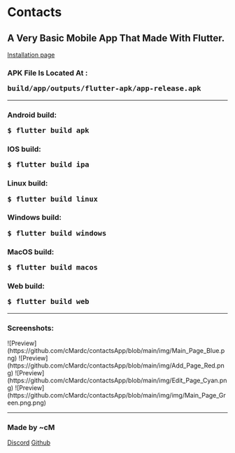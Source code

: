 # Contacts



<h2>A Very Basic Mobile App That Made With Flutter.</h2>
<a href="https://cmardc.github.io/contactsApp/">Installation page</a>
<h3>APK File Is Located At : <pre>build/app/outputs/flutter-apk/app-release.apk</pre></h3>
<hr>
<h3>Android build:  <pre>$ flutter build apk</pre></h3>
<h3>IOS build:      <pre>$ flutter build ipa</pre></h3>
<h3>Linux build:    <pre>$ flutter build linux</pre></h3>
<h3>Windows build:  <pre>$ flutter build windows</pre></h3>
<h3>MacOS build:    <pre>$ flutter build macos</pre></h3>
<h3>Web build:      <pre>$ flutter build web</pre></h3>
<hr>
<h3>Screenshots: </h3>
![Preview](https://github.com/cMardc/contactsApp/blob/main/img/Main_Page_Blue.png)
![Preview](https://github.com/cMardc/contactsApp/blob/main/img/Add_Page_Red.png)
![Preview](https://github.com/cMardc/contactsApp/blob/main/img/Edit_Page_Cyan.png)
![Preview](https://github.com/cMardc/contactsApp/blob/main/img/img/Main_Page_Green.png.png)
<hr>
<h3>Made by ~cM</h3>
<a href="https://discord.gg/5W4XtHkc6g">Discord</a>
<a href="https://github.com/cMardc">Github</a>


